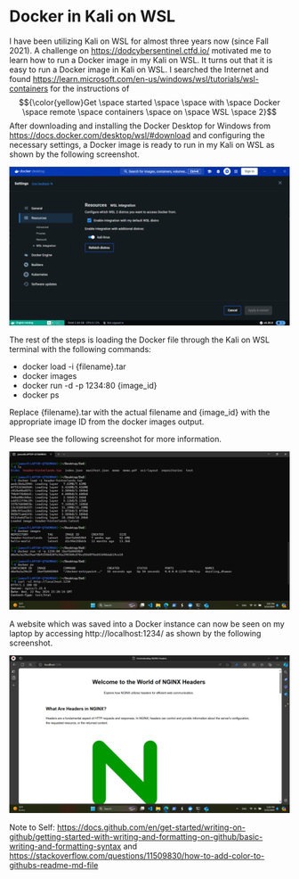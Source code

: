 # Docker in Kali on WSL
I have been utilizing Kali on WSL for almost three years now (since Fall 2021). A challenge on https://dodcybersentinel.ctfd.io/ motivated me to learn how to run a Docker image in my Kali on WSL. It turns out that it is easy to run a Docker image in Kali on WSL.
I searched the Internet and found https://learn.microsoft.com/en-us/windows/wsl/tutorials/wsl-containers for the instructions of $${\color{yellow}Get \space started \space \space with \space Docker \space remote \space containers \space on \space WSL \space 2}$$
After downloading and installing the Docker Desktop for Windows from https://docs.docker.com/desktop/wsl/#download and configuring the necessary settings, a Docker image is ready to run in my Kali on WSL as shown by the following screenshot.

![alt text](https://github.com/jtoalu/docker-on-kali-wsl/blob/main/Screenshot%202024-05-22%20164653.png)

The rest of the steps is loading the Docker file through the Kali on WSL terminal with the following commands:
- docker load -i {filename}.tar
- docker images
- docker run -d -p 1234:80 {image_id}
- docker ps

Replace {filename}.tar with the actual filename and {image_id} with the appropriate image ID from the docker images output.

Please see the following screenshot for more information.

![alt text](https://github.com/jtoalu/docker-on-kali-wsl/blob/main/Screenshot%202024-05-22%20170554.png)

A website which was saved into a Docker instance can now be seen on my laptop by accessing http://localhost:1234/ as shown by the following screenshot.

![alt text](https://github.com/jtoalu/docker-on-kali-wsl/blob/main/Screenshot%202024-05-22%20171821.png)

Note to Self: https://docs.github.com/en/get-started/writing-on-github/getting-started-with-writing-and-formatting-on-github/basic-writing-and-formatting-syntax and https://stackoverflow.com/questions/11509830/how-to-add-color-to-githubs-readme-md-file 
